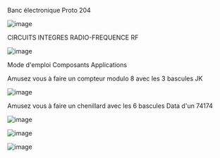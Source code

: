 Banc électronique Proto 204

![image](https://user-images.githubusercontent.com/90700891/180148678-8d403fd1-3820-4a81-a688-9cba00f08f16.png)

CIRCUITS INTEGRES RADIO-FREQUENCE RF

![image](https://user-images.githubusercontent.com/90700891/180149405-f170231a-8c31-4ddf-9eee-5ee2b6134559.png)

Mode d'emploi
Composants
Applications

Amusez vous à faire un compteur modulo 8 avec les 3 bascules JK

![image](https://user-images.githubusercontent.com/90700891/179905993-328502a1-d45d-47e8-b1d8-d33b944a6a8d.png)

Amusez vous à faire un chenillard avec les 6 bascules Data d'un 74174

![image](https://user-images.githubusercontent.com/90700891/179928630-5022ba50-0093-4896-8fea-d9d02afb1ea3.png)

![image](https://user-images.githubusercontent.com/90700891/180146644-911eb1b4-a4dc-40d9-81b5-0eba5721eaf1.png)


![image](https://user-images.githubusercontent.com/90700891/180146715-17085340-7267-4194-b7f0-462d72586c42.png)
